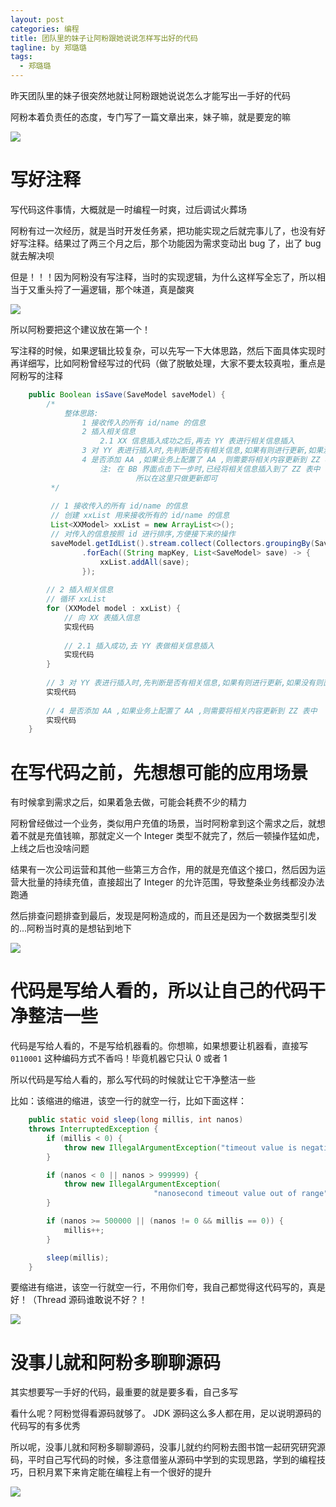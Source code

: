 ```yaml
---
layout: post
categories: 编程
title: 团队里的妹子让阿粉跟她说说怎样写出好的代码
tagline: by 郑璐璐
tags: 
  - 郑璐璐
---
```

昨天团队里的妹子很突然地就让阿粉跟她说说怎么才能写出一手好的代码
<!--more-->

阿粉本着负责任的态度，专门写了一篇文章出来，妹子嘛，就是要宠的嘛

![](http://www.justdojava.com/assets/images/2019/java/image-zll/2021/01/01-装逼.gif)

# 写好注释

写代码这件事情，大概就是一时编程一时爽，过后调试火葬场

阿粉有过一次经历，就是当时开发任务紧，把功能实现之后就完事儿了，也没有好好写注释。结果过了两三个月之后，那个功能因为需求变动出 bug 了，出了 bug 就去解决呗

但是！！！因为阿粉没有写注释，当时的实现逻辑，为什么这样写全忘了，所以相当于又重头捋了一遍逻辑，那个味道，真是酸爽

![](http://www.justdojava.com/assets/images/2019/java/image-zll/2021/01/02-酸爽.gif)

所以阿粉要把这个建议放在第一个！

写注释的时候，如果逻辑比较复杂，可以先写一下大体思路，然后下面具体实现时再详细写，比如阿粉曾经写过的代码（做了脱敏处理，大家不要太较真啦，重点是阿粉写的注释

```java
    public Boolean isSave(SaveModel saveModel) {
        /*
            整体思路:
                1 接收传入的所有 id/name 的信息
                2 插入相关信息
                    2.1 XX 信息插入成功之后,再去 YY 表进行相关信息插入
                3 对 YY 表进行插入时,先判断是否有相关信息,如果有则进行更新,如果没有则直接插入
                4 是否添加 AA ,如果业务上配置了 AA ,则需要将相关内容更新到 ZZ 表中
                    注: 在 BB 界面点击下一步时,已经将相关信息插入到了 ZZ 表中
                            所以在这里只做更新即可
         */
		 
		 // 1 接收传入的所有 id/name 的信息
		 // 创建 xxList 用来接收所有的 id/name 的信息
		 List<XXModel> xxList = new ArrayList<>();
		 // 对传入的信息按照 id 进行排序,方便接下来的操作
		 saveModel.getIdList().stream.collect(Collectors.groupingBy(SaveModel::getId))
                .forEach((String mapKey, List<SaveModel> save) -> {
                    xxList.addAll(save);
                });
				
		// 2 插入相关信息
		// 循环 xxList
		for (XXModel model : xxList) {
			// 向 XX 表插入信息
			实现代码
			
			// 2.1 插入成功,去 YY 表做相关信息插入
			实现代码
		}
		
		// 3 对 YY 表进行插入时,先判断是否有相关信息,如果有则进行更新,如果没有则直接插入
		实现代码
		
		// 4 是否添加 AA ,如果业务上配置了 AA ,则需要将相关内容更新到 ZZ 表中
		实现代码
    }
```

# 在写代码之前，先想想可能的应用场景

有时候拿到需求之后，如果着急去做，可能会耗费不少的精力

阿粉曾经做过一个业务，类似用户充值的场景，当时阿粉拿到这个需求之后，就想着不就是充值钱嘛，那就定义一个 Integer 类型不就完了，然后一顿操作猛如虎，上线之后也没啥问题

结果有一次公司运营和其他一些第三方合作，用的就是充值这个接口，然后因为运营大批量的持续充值，直接超出了 Integer 的允许范围，导致整条业务线都没办法跑通

然后排查问题排查到最后，发现是阿粉造成的，而且还是因为一个数据类型引发的...阿粉当时真的是想钻到地下

![](http://www.justdojava.com/assets/images/2019/java/image-zll/2021/01/03-别说了.gif)

# 代码是写给人看的，所以让自己的代码干净整洁一些

代码是写给人看的，不是写给机器看的。你想嘛，如果想要让机器看，直接写 `0110001` 这种编码方式不香吗！毕竟机器它只认 0 或者 1

所以代码是写给人看的，那么写代码的时候就让它干净整洁一些

比如：该缩进的缩进，该空一行的就空一行，比如下面这样：

```java
    public static void sleep(long millis, int nanos)
    throws InterruptedException {
        if (millis < 0) {
            throw new IllegalArgumentException("timeout value is negative");
        }

        if (nanos < 0 || nanos > 999999) {
            throw new IllegalArgumentException(
                                "nanosecond timeout value out of range");
        }

        if (nanos >= 500000 || (nanos != 0 && millis == 0)) {
            millis++;
        }

        sleep(millis);
    }
```

要缩进有缩进，该空一行就空一行，不用你们夸，我自己都觉得这代码写的，真是好！（Thread 源码谁敢说不好？！

![](http://www.justdojava.com/assets/images/2019/java/image-zll/2021/01/04-谁说不好.jpg)

# 没事儿就和阿粉多聊聊源码

其实想要写一手好的代码，最重要的就是要多看，自己多写

看什么呢？阿粉觉得看源码就够了。 JDK 源码这么多人都在用，足以说明源码的代码写的有多优秀

所以呢，没事儿就和阿粉多聊聊源码，没事儿就约约阿粉去图书馆一起研究研究源码，平时自己写代码的时候，多注意借鉴从源码中学到的实现思路，学到的编程技巧，日积月累下来肯定能在编程上有一个很好的提升

![](http://www.justdojava.com/assets/images/2019/java/image-zll/2021/01/05-你主动点.gif)